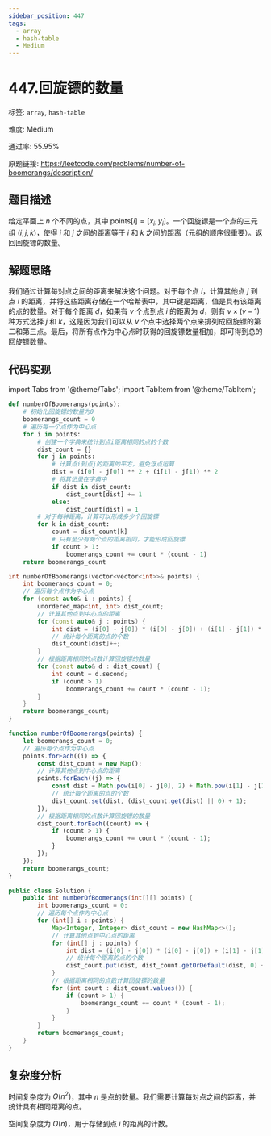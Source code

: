 ```yaml
---
sidebar_position: 447
tags:
  - array
  - hash-table
  - Medium
---
```


# 447.回旋镖的数量

标签: `array`, `hash-table`

难度: Medium

通过率: 55.95%

原题链接: https://leetcode.com/problems/number-of-boomerangs/description/

## 题目描述
给定平面上 $n$ 个不同的点，其中 $\text{points}[i] = [x_i, y_i]$。一个回旋镖是一个点的三元组 $(i, j, k)$，使得 $i$ 和 $j$ 之间的距离等于 $i$ 和 $k$ 之间的距离（元组的顺序很重要）。返回回旋镖的数量。

## 解题思路
我们通过计算每对点之间的距离来解决这个问题。对于每个点 $i$，计算其他点 $j$ 到点 $i$ 的距离，并将这些距离存储在一个哈希表中，其中键是距离，值是具有该距离的点的数量。对于每个距离 $d$，如果有 $v$ 个点到点 $i$ 的距离为 $d$，则有 $v \times (v-1)$ 种方式选择 $j$ 和 $k$，这是因为我们可以从 $v$ 个点中选择两个点来排列成回旋镖的第二和第三点。最后，将所有点作为中心点时获得的回旋镖数量相加，即可得到总的回旋镖数量。

## 代码实现
import Tabs from '@theme/Tabs';
import TabItem from '@theme/TabItem';

<Tabs>
<TabItem value="python" label="Python">

```python
def numberOfBoomerangs(points):
    # 初始化回旋镖的数量为0
    boomerangs_count = 0
    # 遍历每一个点作为中心点
    for i in points:
        # 创建一个字典来统计到点i距离相同的点的个数
        dist_count = {}
        for j in points:
            # 计算点i到点j的距离的平方，避免浮点运算
            dist = (i[0] - j[0]) ** 2 + (i[1] - j[1]) ** 2
            # 将其记录在字典中
            if dist in dist_count:
                dist_count[dist] += 1
            else:
                dist_count[dist] = 1
        # 对于每种距离，计算可以形成多少个回旋镖
        for k in dist_count:
            count = dist_count[k]
            # 只有至少有两个点的距离相同，才能形成回旋镖
            if count > 1:
                boomerangs_count += count * (count - 1)
    return boomerangs_count
```

</TabItem>
<TabItem value="cpp" label="C++">

```cpp
int numberOfBoomerangs(vector<vector<int>>& points) {
    int boomerangs_count = 0;
    // 遍历每个点作为中心点
    for (const auto& i : points) {
        unordered_map<int, int> dist_count;
        // 计算其他点到中心点的距离
        for (const auto& j : points) {
            int dist = (i[0] - j[0]) * (i[0] - j[0]) + (i[1] - j[1]) * (i[1] - j[1]);
            // 统计每个距离的点的个数
            dist_count[dist]++;
        }
        // 根据距离相同的点数计算回旋镖的数量
        for (const auto& d : dist_count) {
            int count = d.second;
            if (count > 1)
                boomerangs_count += count * (count - 1);
        }
    }
    return boomerangs_count;
}
```

</TabItem>
<TabItem value="javascript" label="JavaScript">

```javascript
function numberOfBoomerangs(points) {
    let boomerangs_count = 0;
    // 遍历每个点作为中心点
    points.forEach((i) => {
        const dist_count = new Map();
        // 计算其他点到中心点的距离
        points.forEach((j) => {
            const dist = Math.pow(i[0] - j[0], 2) + Math.pow(i[1] - j[1], 2);
            // 统计每个距离的点的个数
            dist_count.set(dist, (dist_count.get(dist) || 0) + 1);
        });
        // 根据距离相同的点数计算回旋镖的数量
        dist_count.forEach((count) => {
            if (count > 1) {
                boomerangs_count += count * (count - 1);
            }
        });
    });
    return boomerangs_count;
}
```

</TabItem>
<TabItem value="java" label="Java">

```java
public class Solution {
    public int numberOfBoomerangs(int[][] points) {
        int boomerangs_count = 0;
        // 遍历每个点作为中心点
        for (int[] i : points) {
            Map<Integer, Integer> dist_count = new HashMap<>();
            // 计算其他点到中心点的距离
            for (int[] j : points) {
                int dist = (i[0] - j[0]) * (i[0] - j[0]) + (i[1] - j[1]) * (i[1] - j[1]);
                // 统计每个距离的点的个数
                dist_count.put(dist, dist_count.getOrDefault(dist, 0) + 1);
            }
            // 根据距离相同的点数计算回旋镖的数量
            for (int count : dist_count.values()) {
                if (count > 1) {
                    boomerangs_count += count * (count - 1);
                }
            }
        }
        return boomerangs_count;
    }
}
```

</TabItem>
</Tabs>

## 复杂度分析
时间复杂度为 $O(n^2)$，其中 $n$ 是点的数量。我们需要计算每对点之间的距离，并统计具有相同距离的点。  
  
空间复杂度为 $O(n)$，用于存储到点 $i$ 的距离的计数。
